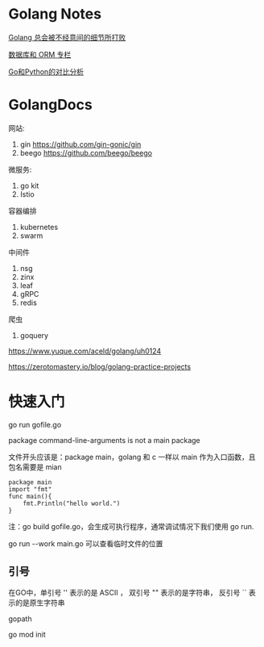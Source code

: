 # Golang Notes
[Golang 总会被不经意间的细节所打败](./markdown/golang.md)

[数据库和 ORM 专栏](./markdown/database.md)

[Go和Python的对比分析](./markdown/golangVSpython.md)
# GolangDocs
网站:
1. gin <https://github.com/gin-gonic/gin>
2. beego <https://github.com/beego/beego>

微服务:
1. go kit
2. Istio

容器编排
1. kubernetes
2. swarm

中间件
1. nsg
2. zinx
3. leaf
4. gRPC
5. redis

爬虫
1. goquery

https://www.yuque.com/aceld/golang/uh0124

https://zerotomastery.io/blog/golang-practice-projects

# 快速入门
go run gofile.go

package command-line-arguments is not a main package

文件开头应该是：package main，golang 和 c 一样以 main 作为入口函数，且包名需要是 mian
```
package main
import "fmt"
func main(){
    fmt.Println("hello world.")
}
```

注：go build gofile.go，会生成可执行程序，通常调试情况下我们使用 go run.

go run --work main.go 可以查看临时文件的位置

## 引号
在GO中，单引号 '' 表示的是 ASCII ， 双引号 "" 表示的是字符串， 反引号 `` 表示的是原生字符串 

gopath

go mod init


